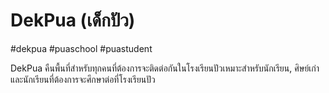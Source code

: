# DekPua (เด็กปัว)
\#dekpua \#puaschool \#puastudent

DekPua คืนพื้นที่สำหรับทุกคนที่ต้องการจะติดต่อกันในโรงเรียนปัวเหมาะสำหรับนักเรียน, ศิษย์เก่า และนักเรียนที่ต้องการจะศึกษาต่อที่โรงเรียนปัว